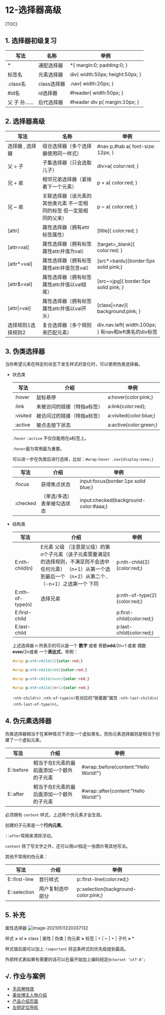 # 12-选择器高级
[TOC]

## 1. 选择器初级复习

| 写法         | 名称        | 举例                            |
| ------------ | ----------- | ------------------------------- |
| *            | 通配选择器  | *{ margin:0; padding:0; }       |
| 标签名       | 元素选择器  | div{ width:50px; height:50px; } |
| .class名     | class选择器 | .nav{ width:20px; }             |
| #id名        | id选择器    | #header{ width:50px; }          |
| 父  子  孙…… | 后代选择器  | #header div p{ margin:10px; }   |

## 2. 选择器高级

| 写法               | 名称                                                         | 举例                                                   |
| ------------------ | ------------------------------------------------------------ | ------------------------------------------------------ |
| 选择器 , 选择器    | 组合选择器（多个选择器使用同一样式）                         | #nav p,#tab a{ font-size: 12px; }                      |
| 父 > 子            | 子集选择器（只会选取儿子）                                   | div>a{ color:red; }                                    |
| 兄 + 弟            | 相邻兄弟选择器（紧挨着下一个元素）                           | p + a{ color:red; }                                    |
| 兄 ~ 弟            | 关联选择器（该元素的其他类元素  不一定相同的标签 但一定是相同的父亲） | p ~ a{ color:red; }                                    |
| [attr]             | 属性选择器（拥有attr标签属性）                               | [title]{ color:red; }                                  |
| [attr=val]         | 属性选择器（拥有标签属性attr并值为val）                      | [target=_blank]{ color:red; }                          |
| [attr*=val]        | 属性选择器（拥有标签属性attr并值包含val）                    | [src*=baidu]{border:5px solid pink;}                   |
| [attr$=val]        | 属性选择器（拥有标签属性attr并值以val结尾）                  | [src~=jpg]{ border:5px solid pink; }                   |
| [attr\|=val]       | 属性选择器（拥有标签属性attr并值以val开头）                  | [class\|=nav]{ background:pink; }                      |
| 选择规则1选择规则2 | 复合选择器（多个规则来匹配元素）                             | div.nav.left{ width:100px; }  有nav和left类名的div标签 |

## 3. 伪类选择器

当你希望元素在特定的状态下发生样式的变化时，可以使用伪类选择器。

- 状态类

  | 写法     | 介绍                        | 举例                   |
  | -------- | --------------------------- | ---------------------- |
  | :hover   | 鼠标悬停                    | a:hover{color:pink;}   |
  | :link    | 未被访问的链接（特指a标签） | a:link{color:red};     |
  | :visited | 被访问过的链接（特指a标签） | a:visited{color:blue;} |
  | :active  | 被点击按下状态              | a:active{color:green;} |

  `:hover` `:active` 不仅仅能用在a标签上。

  `:hover`最为常用最为重要。

  可以进一步在伪类后进行选择，比如：`#wrap:hover .nav{display:none;}`

  | 写法     | 介绍                        | 举例                                  |
  | -------- | --------------------------- | ------------------------------------- |
  | :focus   | 获得焦点状态                | input:focus{border:1px solid blue;}   |
  | :checked | （单选/多选）表单被勾选状态 | input:checked{background-color:#aaa;} |

- 结构类

  | 写法             | 介绍                                                         | 举例                         |
  | ---------------- | ------------------------------------------------------------ | ---------------------------- |
  | E:nth-child(n)   | E元素 父级 （注意是父级）的第n个子元素（该子元素需要满足E的选择规则，不满足则不会选中任何元素） （n+1）从第一个选到最后一个  （n+2）从第二个..   （-n+1）之选第一个               下同 | p:nth-child(2){color:red;}   |
  | E:nth-of-type(n) | 选择兄弟                                                     | p:nth-of-type(2){color:red;} |
  | E:first-child    |                                                              | p:first-child{color:red;}    |
  | E:last-child     |                                                              | p:last-child{color:red;}     |

  上述选择器 n 所表示的可以是一个 **数字** 或者 奇数**odd**/2n+1 或者 偶数**even**/2n或者 一个**表达式**，举例：

  ```css
  #wrap p:nth-child(2){color:red;}
  
  #wrap p:nth-child(odd){color:red;}
  
  #wrap p:nth-child(even){color:red;}
  
  #wrap p:nth-child(3n+1){color:red;}
  ```

  `:nth-child(n)` `:nth-of-type(n)`有对应的“倒着数”属性 `:nth-last-child(n)` `:nth-last-of-type(n)`。

## 4. 伪元素选择器

伪类选择器相当于在某种情况下添加一个虚拟类名，而伪元素选择器则是相当于创建了一个虚拟元素。

| 写法      | 介绍                                      | 举例                                  |
| --------- | ----------------------------------------- | ------------------------------------- |
| E::before | 相当于在E元素的最前面添加一个额外的子元素 | #wrap::before{content:"Hello World!"} |
| E::after  | 相当于在E元素的最后面添加一个额外的子元素 | #wrap::after{content:"Hello World!"}  |

必须拥有 `content` 样式，上述两个伪元素才会生效。

创建的子元素是一个**行内元素**。

`::after`常用来清除浮动。

`content` 除了写文字之外，还可以用url指定一张图片等其他写法。

其他不常用的伪元素：

| 写法          | 介绍             | 举例                                 |
| ------------- | ---------------- | ------------------------------------ |
| E::first-line | 首行样式         | p::first-line{color:red;}            |
| E::selection  | 用户复制选中部分 | p::selection{background-color:pink;} |

## 5. 补充

属性选择器  ![image-20210511220337132](C:\Users\乐此不疲\AppData\Roaming\Typora\typora-user-images\image-20210511220337132.png)

样式  **>**  id  **>**  class | 属性 | 伪类 | 伪元素  **>**  标签 | + | ~ | + | 子代  **>**  * 

样式值后面可以加上 `!important` 将这条样式的优先级提到最高。

外部样式表如果有需要的话可以在最开始加上编码规定`@charset ‘utf-8’;`

## √. 作业与案例

- [手风琴特效](http://static.zzhitong.com/lesson-files/html/code/12-1.html)
- [美妆博主人物介绍](http://static.zzhitong.com/lesson-files/html/code/12-2.html)
- [产品介绍页面](http://static.zzhitong.com/lesson-files/html/code/12-3.html)
- [左侧定位导航](http://static.zzhitong.com/lesson-files/html/code/12-4.html)

